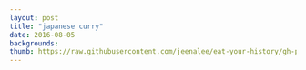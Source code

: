 ```yaml
---
layout: post
title: "japanese curry"
date: 2016-08-05
backgrounds:
thumb: https://raw.githubusercontent.com/jeenalee/eat-your-history/gh-pages/assets/images/thumbnail/japanese-curry.jpg
---
```

